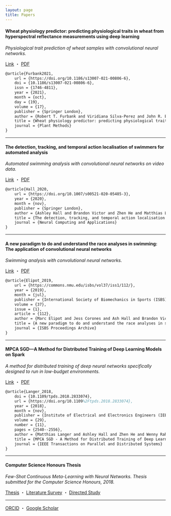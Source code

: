```yaml
---
layout: page
title: Papers
---
```


#### Wheat physiology predictor: predicting physiological traits in wheat from hyperspectral reflectance measurements using deep learning

_Physiological trait prediction of wheat samples with convolutional neural networks._

[Link](https://doi.org/10.1186/s13007-021-00806-6) ・ [PDF](/download/Furbank_et_al-2021-Plant_Methods.pdf)

```tex
@article{Furbank2021,
	url = {https://doi.org/10.1186/s13007-021-00806-6},
	doi = {10.1186/s13007-021-00806-6},
	issn = {1746-4811},
	year = {2021},
	month = {oct},
	day = {19},
	volume = {17},
	publisher = {Springer London},
	author = {Robert T. Furbank and Viridiana Silva-Perez and John R. Evans and Anthony G Condon and Gonzalo M. Estavillo and Wennan He and Saul Newman and Richard Poir{\'e} and Ashley Hall and Zhen He},
	title = {Wheat physiology predictor: predicting physiological traits in wheat from hyperspectral reflectance measurements using deep learning},
	journal = {Plant Methods}
}
```

---

#### The detection, tracking, and temporal action localisation of swimmers for automated analysis

_Automated swimming analysis with convolutional neural networks on video data._

[Link](https://doi.org/10.1007/s00521-020-05485-3) ・ [PDF](/download/Hall2020_Article_TheDetectionTrackingAndTempora.pdf)

```tex
@article{Hall_2020,
	url = {https://doi.org/10.1007/s00521-020-05485-3},
	year = {2020},
	month = {nov},
	publisher = {Springer London},
	author = {Ashley Hall and Brandon Victor and Zhen He and Matthias Langer and Marc Elipot and Aiden Nibali and Stuart Morgan},
	title = {The detection, tracking, and temporal action localisation of swimmers for automated analysis},
	journal = {Neural Computing and Applications}
}
```

---

#### A new paradigm to do and understand the race analyses in swimming: The application of convolutional neural networks

_Swimming analysis with convolutional neural networks._

[Link](https://commons.nmu.edu/isbs/vol37/iss1/112/) ・ [PDF](/download/A_NEW_PARADIGM.pdf)

```tex
@article{Elipot_2019,
	url = {https://commons.nmu.edu/isbs/vol37/iss1/112/},
	year = {2019},
	month = {jul},
	publisher = {International Society of Biomechanics in Sports (ISBS)},
	volume = {37},
	issue = {1},
	article = {112},
	author = {Marc Elipot and Jess Corones and Ash Hall and Brandon Victor and Matthias Langer and Stuart Morgan and Zhen He and Mark Osborne},
	title = {A new paradigm to do and understand the race analyses in swimming: The application of convolutional neural networks},
	journal = {ISBS Proceedings Archive}
}
```

---

#### MPCA SGD—A Method for Distributed Training of Deep Learning Models on Spark

_A method for distributed training of deep neural networks specifically designed to run in low-budget environments._

[Link](https://ieeexplore.ieee.org/abstract/document/8354695) ・ [PDF](/download/TPDS_MPCA_SGD.pdf)

```tex
@article{Langer_2018,
	doi = {10.1109/tpds.2018.2833074},
	url = {https://doi.org/10.1109%2Ftpds.2018.2833074},
	year = {2018},
	month = {nov},
	publisher = {Institute of Electrical and Electronics Engineers (IEEE)},
	volume = {29},
	number = {11},
	pages = {2540--2556},
	author = {Matthias Langer and Ashley Hall and Zhen He and Wenny Rahayu},
	title = {MPCA SGD - A Method for Distributed Training of Deep Learning Models on Spark},
	journal = {IEEE Transactions on Parallel and Distributed Systems}
}
```

---

#### Computer Science Honours Thesis

_Few-Shot Continuous Meta-Learning with Neural Networks. Thesis submitted for the Computer Science Honours, 2018._

[Thesis](/download/honours-thesis.pdf) ・ [Literature Survey](/download/honours-literature-survey.pdf) ・ [Directed Study](/download/honours-directed-study-report.pdf)

---

[ORCID](https://orcid.org/0000-0002-0881-4098) ・ [Google Scholar](https://scholar.google.com/citations?user=zCj07uQAAAAJ)
